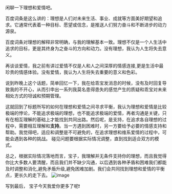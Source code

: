 闲聊一下理想和爱情吧。

百度词条是这么讲的：理想是人们对未来生活、事业、成就等方面美好期望和追求。它通常代表着一种目标、愿望或信念，是推送人们努力奋斗和不断进步的动力源泉。

百度词条对理想的解释非常明确，与我的理解基本一致。理想不仅是一个人生活中追求的目标，更是其终身为之奋斗的方向和动力。没有理想，我认为人生将失去意义。

再谈谈爱情，我之前有讲过爱情不仅是人和人之间深厚的情感连接,更是生活中最珍贵的情感体验。没有爱情，我认为人生将失去重要的意义和色彩。

说到昨晚上这个话题，简单回忆一下，我在给乖宝发消息的时候，没有及时回复导致我的不开心，从而引申出一系列我莫名患得患失的感觉产生的质疑和乖宝对未来相处方式的坦诚和预期管理。

这就回到了标题所写的如何在理想和爱情之间寻求平衡，我认为理想和爱情是比较极端的悖论，不能追求极端的理想，也不能追求极端的爱情，再者沟通是关键，只有在相互理解的基础上才能找到共同出路。然后呢，是支持，在追求各自理想的过程中，需要相互理解和**支持**。当一方遇到困难时，另一方要给予必要的情感支持和帮助。我觉得吧，适应和调整是不可避免的，在追求理想和维系爱情的过程中，可能会遇到各种的挑战。 碰见问题要根据实际情况调整，直到找到适合双方的模式。

总之，根据实际情况落地而言，宝子，我理解并无条件支持你的理想，而且我觉得你比大多数人要清醒，而且我们并不缺少沟通，以后遇到各种矛盾和困难我们都能及时调整和消化,避免矛盾升级,避免困难加剧。我们会共同找到理想和爱情的平衡点，更长久的走下去。
![image](https://github.com/yue25699/yue-bk/assets/54253932/d2a9be21-b6be-4b6e-9f17-c406a516e001)

写到最后， 宝子今天我爱你更多了呢❗

